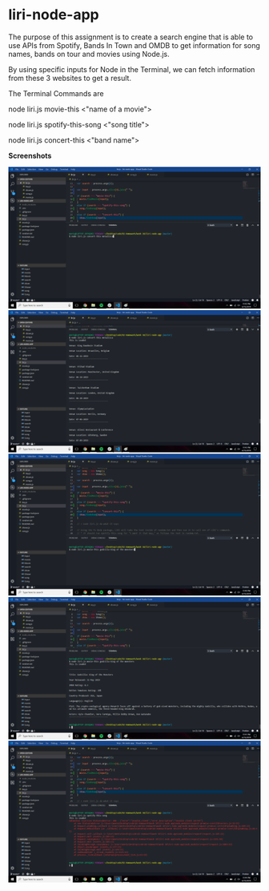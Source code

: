 # liri-node-app

The purpose of this assignment is to create a search engine that is able to use APIs from Spotify, Bands In Town and OMDB to get information
for song names, bands on tour and movies using Node.js.

By using specific inputs for Node in the Terminal, we can fetch information from these 3 websites to get a result.

The Terminal Commands are 

node liri.js movie-this <"name of a movie">

node liri.js spotify-this-song <"song title">

node liri.js concert-this <"band name">

**Screenshots**


![](./images/concert-search1.png)
![](./images/concert-search2.png)
![](./images/movie-search1.png)
![](./images/movie-search2.png)
![](./images/song-search-ERROR.png)
